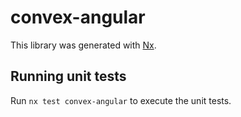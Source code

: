 # convex-angular

This library was generated with [Nx](https://nx.dev).

## Running unit tests

Run `nx test convex-angular` to execute the unit tests.
